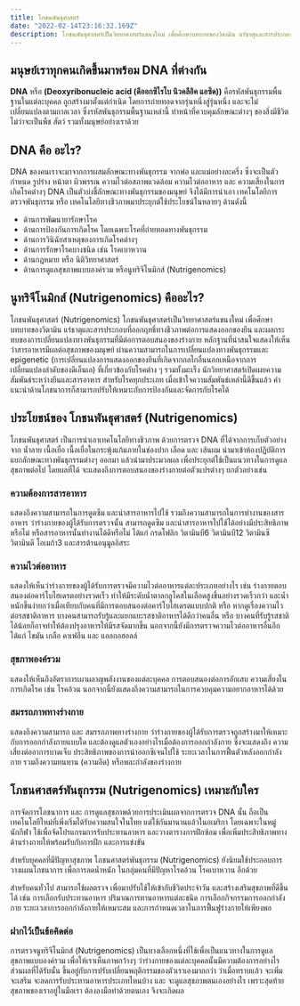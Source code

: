 ```yaml
---
title: โภชนพันธุศาสตร์
date: "2022-02-14T23:16:32.169Z"
description: โภชนพันธุศาสตร์เป็นวิทยาศาสตร์แขนงใหม่ เพื่อศึกษาบทบาทของวิตามิน แร่ธาตุและสารประกอบที่ออกฤทธิ์ทางชีวภาพต่อการแสดงออกของยีน และผลกระทบของการเปลี่ยนแปลงทางพันธุกรรมที่มีต่อการตอบสนองของร่างกาย
---
```


## มนุษย์เราทุกคนเกิดขึ้นมาพร้อม DNA ที่ต่างกัน

**DNA**  หรือ  **(Deoxyribonucleic acid (ดีออกซิไรโบ นิวคลีอิค แอซิด))**  คือรหัสพันธุกรรมพื้นฐานในแต่ละบุคคล ถูกสร้างมาตั้งแต่กำเนิด โดยการถ่ายทอดจากรุ่นหนึ่งสู่รุ่นหนึ่ง และจะไม่เปลี่ยนแปลงตามกาลเวลา ซึ่งรหัสพันธุกรรมพื้นฐานเหล่านี้ ทำหน้าที่ควบคุมลักษณะต่างๆ ของสิ่งมีชีวิต ไม่ว่าจะเป็นพืช สัตว์ รวมทั้งมนุษย์อย่างเราด้วย

## DNA คือ อะไร?

DNA ของคนเราจะมาจากการผสมลักษณะทางพันธุกรรม จากพ่อ และแม่อย่างละครึ่ง ซึ่งจะเป็นตัวกำหนด รูปร่าง หน้าตา ผิวพรรณ ความไวต่อสภาพแวดล้อม ความไวต่ออาหาร และ ความเสี่ยงในการเกิดโรคต่างๆ DNA เป็นตัวบ่งชี้ลักษณะทางพันธุกรรมของมนุษย์ จึงได้มีการนำเอา เทคโนโลยีการตรวจพันธุกรรม หรือ เทคโนโลยีทางชีวภาพมาประยุกต์ใช้ประโยชน์ในหลายๆ ด้านดังนี้

-   ด้านการพัฒนายารักษาโรค
-   ด้านการป้องกันการเกิดโรค โดยเฉพาะโรคที่ถ่ายทอดทางพันธุกรรม
-   ด้านการวินิฉัยสาเหตุของการเกิดโรคต่างๆ
-   ด้านการรักษาโรคบางชนิด เช่น โรคเบาหวาน
-   ด้านกฎหมาย หรือ นิติวิทยาศาสตร์
-   ด้านการดูแลสุขภาพแบบองค์รวม หรือนูทริจีโนมิกส์ (Nutrigenomics)

## นูทริจีโนมิกส์ (Nutrigenomics) คืออะไร?

โภชนพันธุศาสตร์ (Nutrigenomics) โภชนพันธุศาสตร์เป็นวิทยาศาสตร์แขนงใหม่ เพื่อศึกษาบทบาทของวิตามิน แร่ธาตุและสารประกอบที่ออกฤทธิ์ทางชีวภาพต่อการแสดงออกของยีน และผลกระทบของการเปลี่ยนแปลงทางพันธุกรรมที่มีต่อการตอบสนองของร่างกาย หลักฐานที่น่าสนใจแสดงให้เห็นว่าสารอาหารมีผลต่อสุขภาพของมนุษย์ ผ่านความสามารถในการเปลี่ยนแปลงทางพันธุกรรมและ epigenetic (การเปลี่ยนแปลงการแสดงออกของยีนที่เกิดจากกลไกอื่นนอกเหนือจากการเปลี่ยนแปลงลำดับของดีเอ็นเอ) ที่เกี่ยวข้องกับโรคต่าง ๆ รวมทั้งมะเร็ง นักวิทยาศาสตร์เปิดเผยความสัมพันธ์ระหว่างยีนและสารอาหาร สำหรับโรคทุกประเภท เมื่อเข้าใจความสัมพันธ์เหล่านี้ดีขึ้นแล้ว คำแนะนำด้านโภชนาการก็สามารถปรับให้เหมาะกับการป้องกันและจัดการกับโรคได้

## ประโยชน์ของ โภชนพันธุศาสตร์ (Nutrigenomics)

โภชนพันธุศาสตร์ เป็นการนำเอาเทคโนโลยีทางชีวภาพ ด้วยการตรวจ DNA ที่ได้จากการเก็บตัวอย่างจาก น้ำลาย เนื้อเยื่อ เนื้อเยื่อในกระพุ้งแก้มภายในช่องปาก เลือด และ เส้นผม นำมาเข้าห้องปฏิบัติการ แยกลักษณะทางพันธุกรรมต่างๆ ออกมา แล้วนำมาประมวลผล เพื่อประยุกต์ใช้เป็นแนวทางในการดูแลสุขภาพต่อไป โดยผลที่ได้ จะแสดงถึงการตอบสนองของร่างกายต่อตัวแปรต่างๆ ยกตัวอย่างเช่น

### ความต้องการสารอาหาร

แสดงถึงความสามารถในการดูดซึม และนำสารอาหารไปใช้ รวมถึงความสามารถในการทำงานของสารอาหาร ว่าร่างกายของผู้ได้รับการตรวจนั้น สามารถดูดซึม และนำสารอาหารไปใช้ได้อย่างมีประสิทธิภาพหรือไม่ หรือสารอาหารนั้นทำงานได้ดีหรือไม่ ได้แก่ กรดโฟลิก วิตามินบี6 วิตามินบี12 วิตามินซี วิตามินดี โอเมก้า3 และสารต้านอนุมูลอิสระ

### ความไวต่ออาหาร

แสดงให้เห็นว่าร่างกายของผู้ได้รับการตรวจมีความไวต่ออาหารแต่ละประเภทอย่างไร เช่น ร่างกายตอบสนองต่อคาร์โบไฮเดรตอย่างรวดเร็ว ทำให้มีระดับน้ำตาลกลูโคสในเลือดสูงขึ้นอย่างรวดเร็วกว่า และน้ำหนักขึ้นง่ายกว่าเมื่อเทียบกับคนที่มีการตอบสนองต่อคาร์โบไฮเดรตแบบปกติ หรือ หากดูเรื่องความไวต่อรสชาติอาหาร บางคนสามารถรับรู้และแยกแยะรสชาติอาหารได้ดีกว่าคนอื่น หรือ บางคนที่รับรู้รสชาติได้น้อยก็อาจทำให้ต้องปรุงอาหารให้มีรสจัดมากขึ้น นอกจากนี้ยังมีการตรวจความไวต่ออาหารอื่นอีก ได้แก่ ไขมัน เกลือ คาเฟอีน และ แอลกอฮอลล์

### สุขภาพองค์รวม

แสดงให้เห็นถึงอัตราการเผาผลาญพลังงานของแต่ละบุคคล การตอบสนองต่อการอักเสบ ความเสี่ยงในการเกิดโรค เช่น โรคอ้วน นอกจากนี้ยังแสดงถึงความสามารถในการควบคุมความอยากอาหารได้ด้วย

### สมรรถภาพทางร่างกาย

แสดงถึงความสามารถ และ สมรรถภาพทางร่างกาย ว่าร่างกายของผู้ได้รับการตรวจถูกสร้างมาให้เหมาะกับการออกกำลังกายแบบใด และต้องดูแลตัวเองอย่างไรเมื่อต้องการออกกำลังกาย ซึ่งจะแสดงถึง ความเสี่ยงต่ออาการบาดเจ็บ ประสิทธิภาพของการนำออกซิเจนไปใช้ ระยะเวลาในการฟื้นตัวหลังออกกำลังกาย รวมถึงความทนทาน (ความอึด) หรือพละกำลังของร่างกาย

## โภชนศาสตร์พันธุกรรม (Nutrigenomics) เหมาะกับใคร

การจัดการโภชนาการ และ การดูแลสุขภาพด้วยการประเมินผลจากการตรวจ DNA นั้น ถือเป็นเทคโนโลยีใหม่ที่เพิ่งเริ่มได้รับความสนใจในไทย แต่ใช้กันมานานแล้วในอเมริกา โดยเฉพาะในหมู่นักกีฬา ใช้เพื่อจัดโปรแกรมการรับประทานอาหาร และวางตารางการฝึกซ้อม เพื่อเพิ่มประสิทธิภาพทางด้านร่างกายให้พร้อมรับกับการฝึก และการแข่งขัน

สำหรับบุคคลที่มีปัญหาสุขภาพ โภชนศาสตร์พันธุกรรม (Nutrigenomics) ยังนิยมใช้ประกอบการวางแผนโภชนาการ เพื่อการลดน้ำหนัก ในกลุ่มคนที่มีปัญหาโรคอ้วน โรคเบาหวาน อีกด้วย

สำหรับคนทั่วไป สามารถใช้ผลตรวจ เพื่อมาปรับใช้ให้เข้ากับชีวิตประจำวัน และสร้างเสริมสุขภาพที่ดีขึ้นได้ เช่น การเลือกรับประทานอาหาร ปริมาณการทานอาหารแต่ละชนิด การเลือกกิจกรรมการออกกำลังกาย ระยะเวลาการออกกำลังกายให้เหมาะสม และการกำหนดเวลาในการฟื้นฟูร่างกายให้เพียงพอ

### ฝากไว้เป็นข้อคิดต่อ

การตรวจนูทริจีโนมิกส์ (Nutrigenomics) เป็นทางเลือกหนึ่งที่ใช้เพื่อเป็นแนวทางในการดูแลสุขภาพแบบองค์รวม เพื่อให้เราเห็นภาพกว้างๆ ว่าร่างกายของแต่ละบุคคลนั้นมีความต้องการอย่างไร ส่วนผลที่ได้รับนั้น ขึ้นอยู่กับการปรับเปลี่ยนพฤติกรรมของตัวเราเองมากกว่า ว่าเมื่อทราบแล้ว จะเพิ่ม จะเสริม จะลดการรับประทานอาหารประเภทไหนบ้าง และ จะดูแลสุขภาพตนเองอย่างไร เพราะสุดท้ายสุขภาพของเราอยู่ในมือเรา ต้องลงมือทำด้วยตนเอง จึงจะเกิดผล